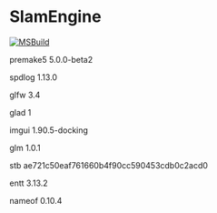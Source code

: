 # SlamEngine

[![MSBuild](https://github.com/Hinageshi01/SlamEngine/actions/workflows/msbuild.yml/badge.svg?branch=main)](https://github.com/Hinageshi01/SlamEngine/actions/workflows/msbuild.yml)

premake5 5.0.0-beta2

spdlog 1.13.0

glfw 3.4

glad 1

imgui 1.90.5-docking

glm 1.0.1

stb ae721c50eaf761660b4f90cc590453cdb0c2acd0

entt 3.13.2

nameof 0.10.4
